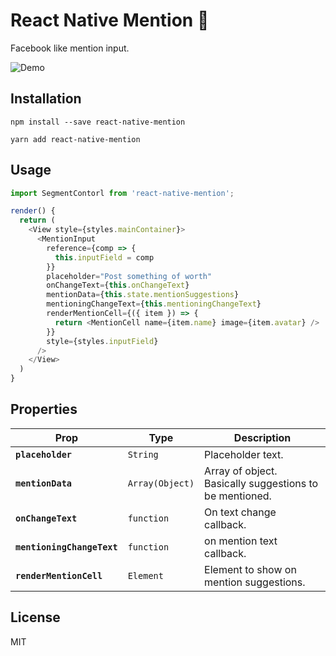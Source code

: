 # React Native Mention 🚀

Facebook like mention input.

![Demo](https://github.com/kusalshrestha/react-native-mention/blob/master/demo.gif)

## Installation

```
npm install --save react-native-mention
```
```
yarn add react-native-mention
```

## Usage
```js
import SegmentContorl from 'react-native-mention';

render() {
  return (
    <View style={styles.mainContainer}>
      <MentionInput
        reference={comp => {
          this.inputField = comp
        }}
        placeholder="Post something of worth"
        onChangeText={this.onChangeText}
        mentionData={this.state.mentionSuggestions}
        mentioningChangeText={this.mentioningChangeText}
        renderMentionCell={({ item }) => {
          return <MentionCell name={item.name} image={item.avatar} />
        }}
        style={styles.inputField}
      />
    </View>
  )
}
```

## Properties

| Prop | Type | Description |
|---|---|---|
|**`placeholder`**|`String`|Placeholder text.|
|**`mentionData`**|`Array(Object)`|Array of object. Basically suggestions to be mentioned.|
|**`onChangeText`**|`function`|On text change callback.|
|**`mentioningChangeText`**|`function`|on mention text callback.|
|**`renderMentionCell`**|`Element`|Element to show on mention suggestions.|

## License

MIT